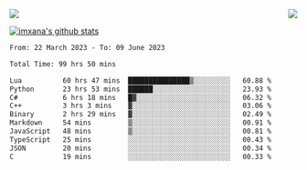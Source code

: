 <p>
  <a href="https://count.getloli.com/"><img src="https://count.getloli.com/get/@xana.readme?theme=moebooru-h"></a>
  <img src="https://weather-icon.journeyad.repl.co/@hangzhou?v=1" align="right">
</p>


<a href="https://github.com/imxana"><img align="center" src="https://github-readme-stats.vercel.app/api?username=imxana&show_icons=true&include_all_commits=true&hide_border=tru&custom_title=imxana%27s%20Github%20Stats" alt="imxana's github stats" /></a> 

<!--START_SECTION:waka-->

```txt
From: 22 March 2023 - To: 09 June 2023

Total Time: 99 hrs 50 mins

Lua          60 hrs 47 mins  ███████████████▒░░░░░░░░░   60.88 %
Python       23 hrs 53 mins  ██████░░░░░░░░░░░░░░░░░░░   23.93 %
C#           6 hrs 18 mins   █▓░░░░░░░░░░░░░░░░░░░░░░░   06.32 %
C++          3 hrs 3 mins    ▓░░░░░░░░░░░░░░░░░░░░░░░░   03.06 %
Binary       2 hrs 29 mins   ▓░░░░░░░░░░░░░░░░░░░░░░░░   02.49 %
Markdown     54 mins         ▒░░░░░░░░░░░░░░░░░░░░░░░░   00.91 %
JavaScript   48 mins         ▒░░░░░░░░░░░░░░░░░░░░░░░░   00.81 %
TypeScript   25 mins         ░░░░░░░░░░░░░░░░░░░░░░░░░   00.43 %
JSON         20 mins         ░░░░░░░░░░░░░░░░░░░░░░░░░   00.34 %
C            19 mins         ░░░░░░░░░░░░░░░░░░░░░░░░░   00.33 %
```

<!--END_SECTION:waka-->
